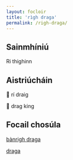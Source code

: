 ```yaml
---
layout: focloir
title: 'rìgh draga'
permalink: /righ-draga/
---
```


## Sainmhíniú

Ri thighinn

## Aistriúcháin

&#x1f3f4;&#xe0067;&#xe0062;&#xe0073;&#xe0063;&#xe0074;&#xe007f; rí draig

&#x1f3f4;&#xe0067;&#xe0062;&#xe0065;&#xe006e;&#xe0067;&#xe007f; drag king

## Focail chosúla

[bànrigh draga](https://faclair.lgbt/banrigh-draga)

[draga](https://faclair.lgbt/draga)